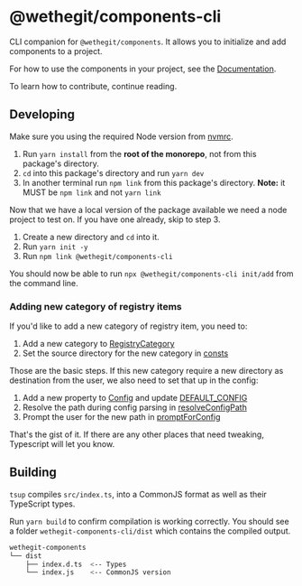 # @wethegit/components-cli

CLI companion for `@wethegit/components`. It allows you to initialize and add components to a project.

For how to use the components in your project, see the [Documentation](https://wethegit.github.io/component-library/).

To learn how to contribute, continue reading.

## Developing

Make sure you using the required Node version from [nvmrc](./.nvmrc).

1. Run `yarn install` from the **root of the monorepo**, not from this package's directory.
2. `cd` into this package's directory and run `yarn dev`
3. In another terminal run `npm link` from this package's directory. **Note:** it MUST be `npm link` and not `yarn link`

Now that we have a local version of the package available we need a node project to test on. If you have one already, skip to step 3.

1. Create a new directory and `cd` into it.
2. Run `yarn init -y`
3. Run `npm link @wethegit/components-cli`

You should now be able to run `npx @wethegit/components-cli init/add` from the command line.

### Adding new category of registry items

If you'd like to add a new category of registry item, you need to:

1. Add a new category to [RegistryCategory](./src/registry-index.ts)
2. Set the source directory for the new category in [consts](./src/utils/consts.ts)

Those are the basic steps. If this new category require a new directory as destination from the user, we also need to set that up in the config:

1. Add a new property to [Config](./src/index.d.ts) and update [DEFAULT_CONFIG](./src/utils/consts.ts)
2. Resolve the path during config parsing in [resolveConfigPath](./src/utils/resolveConfigPaths.ts)
3. Prompt the user for the new path in [promptForConfig](./src/utils/promptForConfig.ts)

That's the gist of it. If there are any other places that need tweaking, Typescript will let you know.

## Building

`tsup` compiles `src/index.ts`, into a CommonJS format as well as their TypeScript types.

Run `yarn build` to confirm compilation is working correctly. You should see a folder `wethegit-components-cli/dist` which contains the compiled output.

```bash
wethegit-components
└── dist
    ├── index.d.ts  <-- Types
    └── index.js    <-- CommonJS version
```
